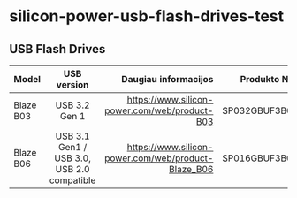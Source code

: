 # silicon-power-usb-flash-drives-test

## USB Flash Drives
| Model        | USB version           | Daugiau informacijos  | Produkto Numeris | Talpa |
| ------------- |:-------------:| -----:| -----:| -----:|
| Blaze B03      | USB 3.2 Gen 1 | https://www.silicon-power.com/web/product-B03 | SP032GBUF3B03V1W | 32GB |
| Blaze B06      | USB 3.1 Gen1 / USB 3.0, USB 2.0 compatible | https://www.silicon-power.com/web/product-Blaze_B06 | SP016GBUF3B06V1W | 16GB |



